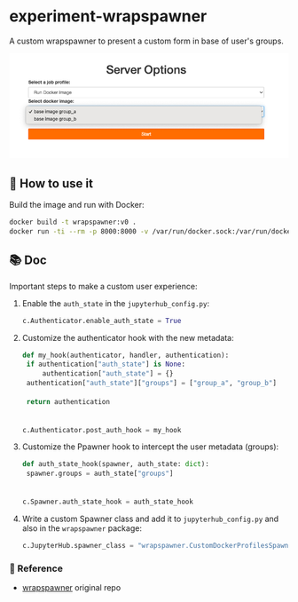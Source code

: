 # experiment-wrapspawner

A custom wrapspawner to present a custom form in base of user's groups.

![screenshot](screenshot.png)

## :rocket: How to use it

Build the image and run with Docker:

```bash
docker build -t wrapspawner:v0 .
docker run -ti --rm -p 8000:8000 -v /var/run/docker.sock:/var/run/docker.sock -e JUPYTERHUB_CRYPT_KEY=$(openssl rand -hex 32) wrapspawner:v0
```

## :books: Doc

Important steps to make a custom user experience:

1. Enable the `auth_state` in the `jupyterhub_config.py`:

   ```python
   c.Authenticator.enable_auth_state = True
   ```

2. Customize the authenticator hook with the new metadata:

   ```python
   def my_hook(authenticator, handler, authentication):
    if authentication["auth_state"] is None:
        authentication["auth_state"] = {}
    authentication["auth_state"]["groups"] = ["group_a", "group_b"]

    return authentication


   c.Authenticator.post_auth_hook = my_hook
   ```

3. Customize the Ppawner hook to intercept the user metadata (groups):

   ```python
   def auth_state_hook(spawner, auth_state: dict):
    spawner.groups = auth_state["groups"]


   c.Spawner.auth_state_hook = auth_state_hook
   ```

4. Write a custom Spawner class and add it to `jupyterhub_config.py` and also in the `wrapspawner` package:

   ```python
   c.JupyterHub.spawner_class = "wrapspawner.CustomDockerProfilesSpawner"
   ```

### :bookmark_tabs: Reference

* [wrapspawner](https://github.com/jupyterhub/wrapspawner) original repo
